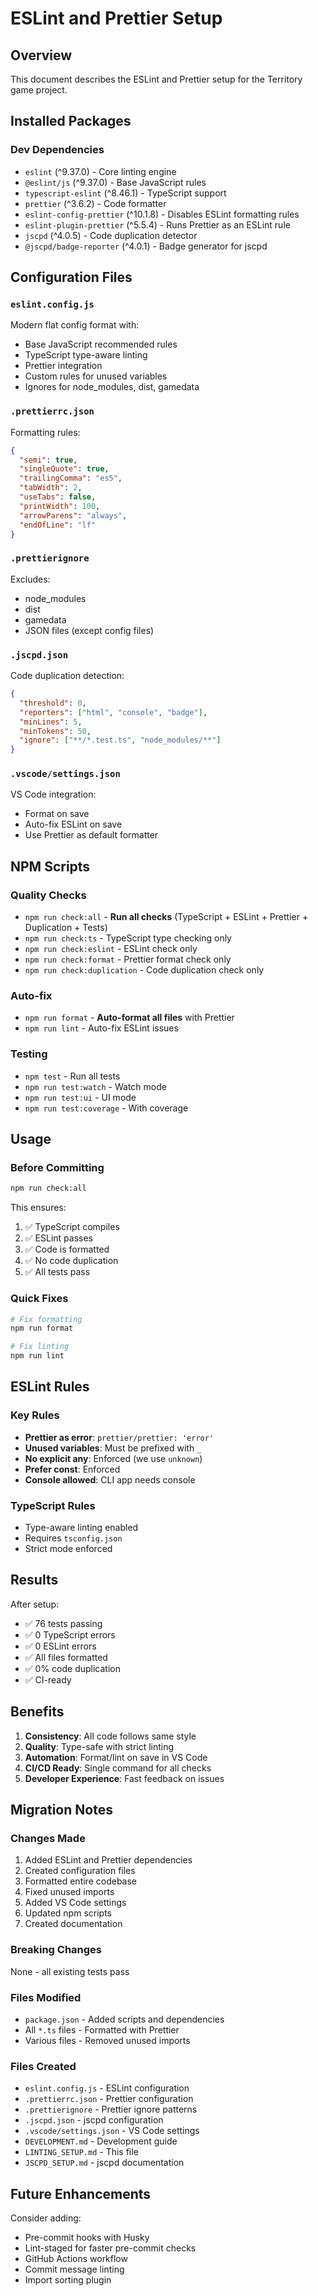 # ESLint and Prettier Setup

## Overview

This document describes the ESLint and Prettier setup for the Territory game project.

## Installed Packages

### Dev Dependencies
- `eslint` (^9.37.0) - Core linting engine
- `@eslint/js` (^9.37.0) - Base JavaScript rules
- `typescript-eslint` (^8.46.1) - TypeScript support
- `prettier` (^3.6.2) - Code formatter
- `eslint-config-prettier` (^10.1.8) - Disables ESLint formatting rules
- `eslint-plugin-prettier` (^5.5.4) - Runs Prettier as an ESLint rule
- `jscpd` (^4.0.5) - Code duplication detector
- `@jscpd/badge-reporter` (^4.0.1) - Badge generator for jscpd

## Configuration Files

### `eslint.config.js`
Modern flat config format with:
- Base JavaScript recommended rules
- TypeScript type-aware linting
- Prettier integration
- Custom rules for unused variables
- Ignores for node_modules, dist, gamedata

### `.prettierrc.json`
Formatting rules:
```json
{
  "semi": true,
  "singleQuote": true,
  "trailingComma": "es5",
  "tabWidth": 2,
  "useTabs": false,
  "printWidth": 100,
  "arrowParens": "always",
  "endOfLine": "lf"
}
```

### `.prettierignore`
Excludes:
- node_modules
- dist
- gamedata
- JSON files (except config files)

### `.jscpd.json`
Code duplication detection:
```json
{
  "threshold": 0,
  "reporters": ["html", "console", "badge"],
  "minLines": 5,
  "minTokens": 50,
  "ignore": ["**/*.test.ts", "node_modules/**"]
}
```

### `.vscode/settings.json`
VS Code integration:
- Format on save
- Auto-fix ESLint on save
- Use Prettier as default formatter

## NPM Scripts

### Quality Checks
- `npm run check:all` - **Run all checks** (TypeScript + ESLint + Prettier + Duplication + Tests)
- `npm run check:ts` - TypeScript type checking only
- `npm run check:eslint` - ESLint check only
- `npm run check:format` - Prettier format check only
- `npm run check:duplication` - Code duplication check only

### Auto-fix
- `npm run format` - **Auto-format all files** with Prettier
- `npm run lint` - Auto-fix ESLint issues

### Testing
- `npm test` - Run all tests
- `npm run test:watch` - Watch mode
- `npm run test:ui` - UI mode
- `npm run test:coverage` - With coverage

## Usage

### Before Committing
```bash
npm run check:all
```

This ensures:
1. ✅ TypeScript compiles
2. ✅ ESLint passes
3. ✅ Code is formatted
4. ✅ No code duplication
5. ✅ All tests pass

### Quick Fixes
```bash
# Fix formatting
npm run format

# Fix linting
npm run lint
```

## ESLint Rules

### Key Rules
- **Prettier as error**: `prettier/prettier: 'error'`
- **Unused variables**: Must be prefixed with `_`
- **No explicit any**: Enforced (we use `unknown`)
- **Prefer const**: Enforced
- **Console allowed**: CLI app needs console

### TypeScript Rules
- Type-aware linting enabled
- Requires `tsconfig.json`
- Strict mode enforced

## Results

After setup:
- ✅ 76 tests passing
- ✅ 0 TypeScript errors
- ✅ 0 ESLint errors
- ✅ All files formatted
- ✅ 0% code duplication
- ✅ CI-ready

## Benefits

1. **Consistency**: All code follows same style
2. **Quality**: Type-safe with strict linting
3. **Automation**: Format/lint on save in VS Code
4. **CI/CD Ready**: Single command for all checks
5. **Developer Experience**: Fast feedback on issues

## Migration Notes

### Changes Made
1. Added ESLint and Prettier dependencies
2. Created configuration files
3. Formatted entire codebase
4. Fixed unused imports
5. Added VS Code settings
6. Updated npm scripts
7. Created documentation

### Breaking Changes
None - all existing tests pass

### Files Modified
- `package.json` - Added scripts and dependencies
- All `*.ts` files - Formatted with Prettier
- Various files - Removed unused imports

### Files Created
- `eslint.config.js` - ESLint configuration
- `.prettierrc.json` - Prettier configuration
- `.prettierignore` - Prettier ignore patterns
- `.jscpd.json` - jscpd configuration
- `.vscode/settings.json` - VS Code settings
- `DEVELOPMENT.md` - Development guide
- `LINTING_SETUP.md` - This file
- `JSCPD_SETUP.md` - jscpd documentation

## Future Enhancements

Consider adding:
- Pre-commit hooks with Husky
- Lint-staged for faster pre-commit checks
- GitHub Actions workflow
- Commit message linting
- Import sorting plugin
